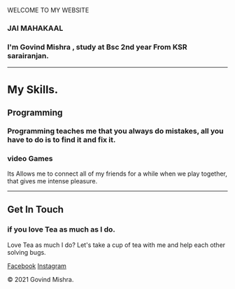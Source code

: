 WELCOME TO MY WEBSITE 
<body>
<h3>JAI MAHAKAAL<h3>
      <p class="intro">  I'm Govind Mishra , study at Bsc 2nd year From KSR sarairanjan.</p>
    <hr>
    <div class="skills">
      <h2>My Skills.</h2>
        <h3>Programming</h3>
        <p>Programming teaches me that you always do mistakes, all you have to do is to find it and fix it.</p>
      </div>
        <h3>video Games</h3>
        <p>Its Allows me to connect all of my friends for a while when we play together, that gives me intense pleasure.</p>
      </div>
    <hr>
    <div class="contact-me">
      <h2>Get In Touch</h2>
      <h3>if you love Tea as much as I do.</h3>
      <p>Love Tea as much I do? Let's take a cup of tea with me and help each other solving bugs.</p>
  <div class="bottom-container">
    <a class="footer-link" href="https://www.facebook.com/govindkumar.mishra.357">Facebook</a>
    <a class="footer-link" href="https://www.instagram.com/_real awesome dreamer/">Instagram</a>
  <p class="copyright">© 2021 Govind Mishra.</p>
 
